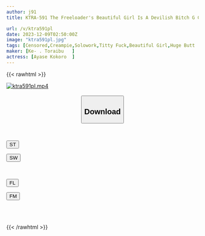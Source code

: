 ```yaml
---
author: j91
title: KTRA-591 The Freeloader's Beautiful Girl Is A Devilish Bitch G Cup Kokoro Ayase

url: /v/ktra591pl
date: 2023-12-09T02:50:00Z
image: "ktra591pl.jpg"
tags: [Censored,Creampie,Solowork,Titty Fuck,Beautiful Girl,Huge Butt	 ]
maker: [Ke- . Toraibu   ]
actress: [Ayase Kokoro  ]
---
```



{{< rawhtml >}}

<div class="video" data-videoid="KwqLBJadLaS0d29">
    <a href="javascript:;">
        <img src="/v/ktra591pl/ktra591pl.jpg" width="WIDTH" height="HEIGHT" alt="ktra591pl.mp4" loading="lazy">
    </a>
</div>

<script type="text/javascript" src="https://j91.asia/asset/on-demand-st.js"></script>

<br>
  <link rel="stylesheet" href="https://j91.asia/asset/bs5.css">
  
  <center>
  <button class="btn btn-primary" type="button" data-bs-toggle="collapse" data-bs-target=".multi-collapse" aria-expanded="false" aria-controls="multiCollapseExample1 multiCollapseExample2"><h2>Download</h2></button></center>
</p>
<div class="row">
  <div class="col">
    <div class="collapse multi-collapse" id="multiCollapseExample1">
      <div class="card card-body">
	      	      <br>
<div class="buttons">  
<p><a href="https://streamtape.to/v/KwqLBJadLaS0d29" target="_blank"><button class="btn-hover color-3"><i class="fa fa-download"></i> ST</button></a></p>
<p><a href="https://flaswish.com/b4oy0lh1keq4" target="_blank"><button class="btn-hover color-2"><i class="fa fa-download"></i> SW</button></a></p></div>
    </div>
  </div>
</div>
  <div class="col">
    <div class="collapse multi-collapse" id="multiCollapseExample2">
      <div class="card card-body">
	      <br>
<div class="buttons">
<p><a href="javascript:;" target="_blank"><button class="btn-hover color-9"><i class="fa fa-download"></i> FL</button></a></p>
<p><a href="javascript:;" target="_blank"><button class="btn-hover color-8"><i class="fa fa-download"></i> FM</button></a></p></div>
<br><br>
      </div>
    </div>
  </div>
</div>

{{< /rawhtml >}}